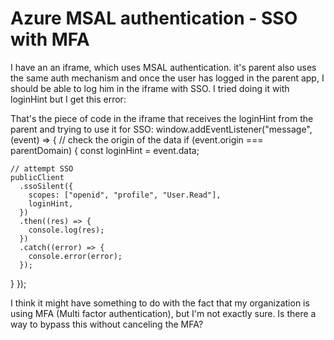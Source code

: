 
# Azure MSAL authentication - SSO with MFA

I have an an iframe, which uses MSAL authentication. it's parent also uses the same auth mechanism and once the user has logged in the parent app, I should be able to log him in the iframe with SSO. I tried doing it with loginHint but I get this error:

That's the piece of code in the iframe that receives the loginHint from the parent and trying to use it for SSO:
 window.addEventListener("message", (event) => {
  // check the origin of the data
  if (event.origin === parentDomain) {
    const loginHint = event.data;

    // attempt SSO
    publicClient
      .ssoSilent({
        scopes: ["openid", "profile", "User.Read"],
        loginHint,
      })
      .then((res) => {
        console.log(res);
      })
      .catch((error) => {
        console.error(error);
      });
  }
});

I think it might have something to do with the fact that my organization is using MFA (Multi factor authentication), but I'm not exactly sure. Is there a way to bypass this
without canceling the MFA?

        